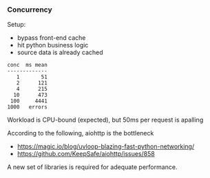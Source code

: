 ### Concurrency

Setup:
* bypass front-end cache
* hit python business logic
* source data is already cached

```
conc  ms mean
-------------
   1       51
   2      121
   4      215
  10      473
 100     4441
1000   errors
```

Workload is CPU-bound (expected), but 50ms per request is apalling

According to the following, aiohttp is the bottleneck
* https://magic.io/blog/uvloop-blazing-fast-python-networking/
* https://github.com/KeepSafe/aiohttp/issues/858

A new set of libraries is required for adequate performance.
